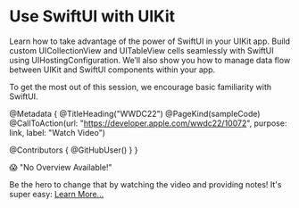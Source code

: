 # Use SwiftUI with UIKit

Learn how to take advantage of the power of SwiftUI in your UIKit app. Build custom UICollectionView and UITableView cells seamlessly with SwiftUI using UIHostingConfiguration. We’ll also show you how to manage data flow between UIKit and SwiftUI components within your app.

To get the most out of this session, we encourage basic familiarity with SwiftUI.

@Metadata {
   @TitleHeading("WWDC22")
   @PageKind(sampleCode)
   @CallToAction(url: "https://developer.apple.com/wwdc22/10072", purpose: link, label: "Watch Video")

   @Contributors {
      @GitHubUser(<replace this with your GitHub handle>)
   }
}

😱 "No Overview Available!"

Be the hero to change that by watching the video and providing notes! It's super easy:
 [Learn More…](https://wwdcnotes.github.io/WWDCNotes/documentation/wwdcnotes/contributing)
